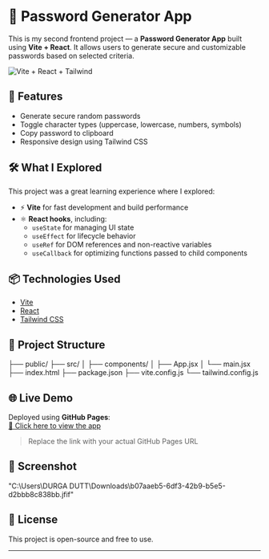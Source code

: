 # 🔐 Password Generator App

This is my second frontend project — a **Password Generator App** built using **Vite + React**. It allows users to generate secure and customizable passwords based on selected criteria.

![Vite + React + Tailwind](https://img.shields.io/badge/Vite-React-blueviolet?logo=vite&logoColor=white)

## 🚀 Features

- Generate secure random passwords
- Toggle character types (uppercase, lowercase, numbers, symbols)
- Copy password to clipboard
- Responsive design using Tailwind CSS

## 🛠️ What I Explored

This project was a great learning experience where I explored:

- ⚡ **Vite** for fast development and build performance
- ⚛️ **React hooks**, including:
  - `useState` for managing UI state
  - `useEffect` for lifecycle behavior
  - `useRef` for DOM references and non-reactive variables
  - `useCallback` for optimizing functions passed to child components

## 📦 Technologies Used

- [Vite](https://vitejs.dev/)
- [React](https://reactjs.org/)
- [Tailwind CSS](https://tailwindcss.com/)

## 📂 Project Structure
├── public/
├── src/
│ ├── components/
│ ├── App.jsx
│ └── main.jsx
├── index.html
├── package.json
├── vite.config.js
└── tailwind.config.js
## 🌐 Live Demo

Deployed using **GitHub Pages**:  
[🔗 Click here to view the app](https://panicboi09.github.io/passgenerator/)

> Replace the link with your actual GitHub Pages URL

## 📸 Screenshot

"C:\Users\DURGA DUTT\Downloads\b07aaeb5-6df3-42b9-b5e5-d2bbb8c838bb.jfif"
## 📜 License

This project is open-source and free to use.

---
